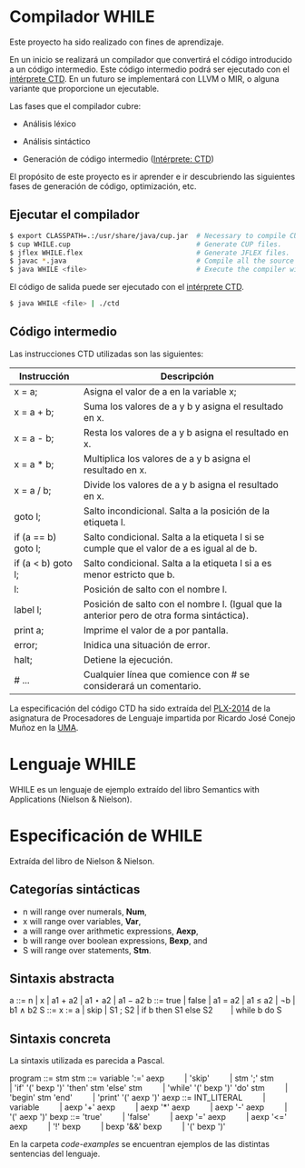 # Compilador WHILE

Este proyecto ha sido realizado con fines de aprendizaje.

En un inicio se realizará un compilador que convertirá el código introducido a un código intermedio. Este código intermedio podrá ser ejecutado con el [intérprete CTD](https://www.siette.org/siette.htdocs/pl/yacc-ctd/bin/). En un futuro se implementará con LLVM o MIR, o alguna variante que proporcione un ejecutable.

Las fases que el compilador cubre:

- Análisis léxico

- Análisis sintáctico

- Generación de código intermedio ([Intérprete: CTD](https://www.siette.org/siette.htdocs/pl/yacc-ctd/bin/))

El propósito de este proyecto es ir aprender e ir descubriendo las siguientes fases de generación de código, optimización, etc.

## Ejecutar el compilador

```bash
$ export CLASSPATH=.:/usr/share/java/cup.jar  # Necessary to compile CUP.
$ cup WHILE.cup                               # Generate CUP files.
$ jflex WHILE.flex                            # Generate JFLEX files.
$ javac *.java                                # Compile all the source code.
$ java WHILE <file>                           # Execute the compiler with the <file>.
```

El código de salida puede ser ejecutado con el [intérprete CTD](https://www.siette.org/siette.htdocs/pl/yacc-ctd/bin/).

```bash
$ java WHILE <file> | ./ctd
```

## Código intermedio

Las instrucciones CTD utilizadas son las siguientes:

Instrucción         | Descripción
------------------- | ---------------------------------------------
x = a;              | Asigna el valor de a en la variable x;
x = a + b;          | Suma los valores de a y b y asigna el resultado en x.
x = a - b;          | Resta los valores de a y b asigna el resultado en x.
x = a * b;          | Multiplica los valores de a y b asigna el resultado en x.
x = a / b;          | Divide los valores de a y b asigna el resultado en x.
goto l;             | Salto incondicional. Salta a la posición de la etiqueta l.
if (a == b) goto l; | Salto condicional. Salta a la etiqueta l si se cumple que el valor de a es igual al de b.
if (a < b) goto l;  | Salto condicional. Salta a la etiqueta l si a es menor estricto que b.
l:                  | Posición de salto con el nombre l.
label l;            | Posición de salto con el nombre l. (Igual que la anterior pero de otra forma sintáctica).
print a;            | Imprime el valor de a por pantalla.
error;              | Inidica una situación de error.
halt;               | Detiene la ejecución.
\# ...              | Cualquier línea que comience con \# se considerará un comentario.

La especificación del código CTD ha sido extraída del [PLX-2014](https://www.siette.org/siette.htdocs/pl/cup-plxc/doc/PLX-2014.pdf) de la asignatura de Procesadores de Lenguaje impartida por Ricardo José Conejo Muñoz en la [UMA](https://uma.es/).

# Lenguaje WHILE

WHILE es un lenguaje de ejemplo extraído del libro Semantics with Applications (Nielson & Nielson).  

# Especificación de WHILE

Extraída del libro de Nielson & Nielson.

## Categorías sintácticas

- n will range over numerals, **Num**,
- x will range over variables, **Var**,
- a will range over arithmetic expressions, **Aexp**,
- b will range over boolean expressions, **Bexp**, and
- S will range over statements, **Stm**.

## Sintaxis abstracta

a ::= n | x | a1 + a2 | a1 ⋆ a2 | a1 − a2
b ::= true | false | a1 = a2 | a1 ≤ a2 | ¬b | b1 ∧ b2
S ::= x := a | skip | S1 ; S2 | if b then S1 else S2
  | while b do S

## Sintaxis concreta

La sintaxis utilizada es parecida a Pascal.

program ::= stm
stm ::= variable ':=' aexp
   | 'skip'
   | stm ';' stm
   | 'if' '(' bexp ')' 'then' stm 'else' stm
   | 'while' '(' bexp ')' 'do' stm
   | 'begin' stm 'end'
   | 'print' '(' aexp ')'
aexp ::= INT_LITERAL
   | variable
   | aexp '+' aexp
   | aexp '*' aexp
   | aexp '-' aexp
   | '(' aexp ')'
bexp ::= 'true'
   | 'false'
   | aexp '=' aexp
   | aexp '<=' aexp
   | '!' bexp
   | bexp '&&' bexp
   | '(' bexp ')'

En la carpeta *code-examples* se encuentran ejemplos de las distintas sentencias
del lenguaje.